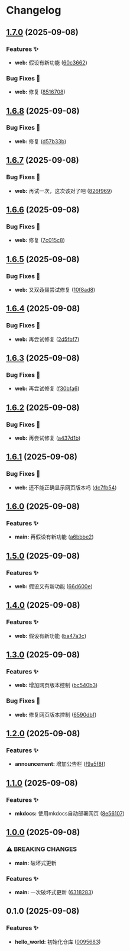 # Changelog

## [1.7.0](https://github.com/RicardoRyn/hello_world/compare/v1.6.8...v1.7.0) (2025-09-08)


### Features ✨

* **web:** 假设有新功能 ([60c3662](https://github.com/RicardoRyn/hello_world/commit/60c3662672ff042f61b4d906c21ef37147af45bf))


### Bug Fixes 🔧

* **web:** 修复 ([8516708](https://github.com/RicardoRyn/hello_world/commit/85167082e6a43df632f0ecdf3b7bfa35983659d8))

## [1.6.8](https://github.com/RicardoRyn/hello_world/compare/v1.6.7...v1.6.8) (2025-09-08)


### Bug Fixes 🔧

* **web:** 修复 ([d57b33b](https://github.com/RicardoRyn/hello_world/commit/d57b33bf74408df4e08880267505c38e8c4e9f97))

## [1.6.7](https://github.com/RicardoRyn/hello_world/compare/v1.6.6...v1.6.7) (2025-09-08)


### Bug Fixes 🔧

* **web:** 再试一次，这次该对了吧 ([826f969](https://github.com/RicardoRyn/hello_world/commit/826f969ce88f1b964c223d22e24c0fb386af1a0b))

## [1.6.6](https://github.com/RicardoRyn/hello_world/compare/v1.6.5...v1.6.6) (2025-09-08)


### Bug Fixes 🔧

* **web:** 修复 ([7c015c8](https://github.com/RicardoRyn/hello_world/commit/7c015c81e90cf58043eb95af34d90eb217c175de))

## [1.6.5](https://github.com/RicardoRyn/hello_world/compare/v1.6.4...v1.6.5) (2025-09-08)


### Bug Fixes 🔧

* **web:** 又双叒叕尝试修复 ([10f8ad8](https://github.com/RicardoRyn/hello_world/commit/10f8ad8c5fb5e661a094e1a2b2dc5d01ecff8484))

## [1.6.4](https://github.com/RicardoRyn/hello_world/compare/v1.6.3...v1.6.4) (2025-09-08)


### Bug Fixes 🔧

* **web:** 再尝试修复 ([2d5fbf7](https://github.com/RicardoRyn/hello_world/commit/2d5fbf7771a17c545be4d1eff96ed5f76e1254c1))

## [1.6.3](https://github.com/RicardoRyn/hello_world/compare/v1.6.2...v1.6.3) (2025-09-08)


### Bug Fixes 🔧

* **web:** 再尝试修复 ([f30bfa6](https://github.com/RicardoRyn/hello_world/commit/f30bfa6ecfeea7a5c3e3c219428f9b4e2540eda8))

## [1.6.2](https://github.com/RicardoRyn/hello_world/compare/v1.6.1...v1.6.2) (2025-09-08)


### Bug Fixes 🔧

* **web:** 再尝试修复 ([a437d1b](https://github.com/RicardoRyn/hello_world/commit/a437d1b7dfccf8e0955598fc2f02f92c1a3c1ee6))

## [1.6.1](https://github.com/RicardoRyn/hello_world/compare/v1.6.0...v1.6.1) (2025-09-08)


### Bug Fixes 🔧

* **web:** 还不能正确显示网页版本吗 ([dc7fb54](https://github.com/RicardoRyn/hello_world/commit/dc7fb54b29e7da171bcb65767ab4ce6cfcd197c5))

## [1.6.0](https://github.com/RicardoRyn/hello_world/compare/v1.5.0...v1.6.0) (2025-09-08)


### Features ✨

* **main:** 再假设有新功能 ([a6bbbe2](https://github.com/RicardoRyn/hello_world/commit/a6bbbe2100de6bc5cc17497f834e20fc0c862488))

## [1.5.0](https://github.com/RicardoRyn/hello_world/compare/v1.4.0...v1.5.0) (2025-09-08)


### Features ✨

* **web:** 假设又有新功能 ([66d600e](https://github.com/RicardoRyn/hello_world/commit/66d600e4361b5defcd361847f01c10c71c403747))

## [1.4.0](https://github.com/RicardoRyn/hello_world/compare/v1.3.0...v1.4.0) (2025-09-08)


### Features ✨

* **web:** 假设有新功能 ([ba47a3c](https://github.com/RicardoRyn/hello_world/commit/ba47a3cc07f6f6d7e8c9f88c088816ae1e99b54f))

## [1.3.0](https://github.com/RicardoRyn/hello_world/compare/v1.2.0...v1.3.0) (2025-09-08)


### Features ✨

* **web:** 增加网页版本控制 ([bc540b3](https://github.com/RicardoRyn/hello_world/commit/bc540b33d149b47a820af30fff17ad05117f8280))


### Bug Fixes 🔧

* **web:** 修复网页版本控制 ([6590dbf](https://github.com/RicardoRyn/hello_world/commit/6590dbf4dc83b7d3819293384699db50e8daa60b))

## [1.2.0](https://github.com/RicardoRyn/hello_world/compare/v1.1.0...v1.2.0) (2025-09-08)


### Features ✨

* **announcement:** 增加公告栏 ([f9a5f8f](https://github.com/RicardoRyn/hello_world/commit/f9a5f8fd3578e07d41743f0d32acb687f9d1391e))

## [1.1.0](https://github.com/RicardoRyn/hello_world/compare/v1.0.0...v1.1.0) (2025-09-08)


### Features ✨

* **mkdocs:** 使用mkdocs自动部署网页 ([8e56107](https://github.com/RicardoRyn/hello_world/commit/8e56107d93197b2ad82326106b000ab7e1f000fa))

## [1.0.0](https://github.com/RicardoRyn/hello_world/compare/v0.1.0...v1.0.0) (2025-09-08)


### ⚠ BREAKING CHANGES

* **main:** 破坏式更新

### Features ✨

* **main:** 一次破坏式更新 ([6318283](https://github.com/RicardoRyn/hello_world/commit/6318283fa91a7a768bfd3da2e59acd4e954d7559))

## 0.1.0 (2025-09-08)


### Features ✨

* **hello_world:** 初始化仓库 ([0095683](https://github.com/RicardoRyn/hello_world/commit/009568350f77a5f07701fdefbc1f6c1f6d46ccf8))
